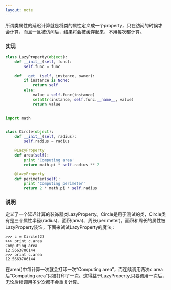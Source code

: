 ```yaml
---
layout: note
---
```


所谓类属性的延迟计算就是将类的属性定义成一个property，只在访问的时候才会计算，而且一旦被访问后，结果将会被缓存起来，不用每次都计算。

### 实现

```python
class LazyProperty(object):
    def __init__(self, func):
        self.func = func

    def __get__(self, instance, owner):
        if instance is None:
            return self
        else:
            value = self.func(instance)
            setattr(instance, self.func.__name__, value)
            return value


import math


class Circle(object):
    def __init__(self, radius):
        self.radius = radius

    @LazyProperty
    def area(self):
        print 'Computing area'
        return math.pi * self.radius ** 2

    @LazyProperty
    def perimeter(self):
        print 'Computing perimeter'
        return 2 * math.pi * self.radius
```

### 说明

定义了一个延迟计算的装饰器类LazyProperty。Circle是用于测试的类，Circle类有是三个属性半径(radius)、面积(area)、周长(perimeter)。面积和周长的属性被LazyProperty装饰，下面来试试LazyProperty的魔法：

```
>>> c = Circle(2)
>>> print c.area
Computing area
12.5663706144
>>> print c.area
12.5663706144
```

在area()中每计算一次就会打印一次“Computing area”，而连续调用两次c.area后“Computing area”只被打印了一次。这得益于LazyProperty,只要调用一次后，无论后续调用多少次都不会重复计算。
